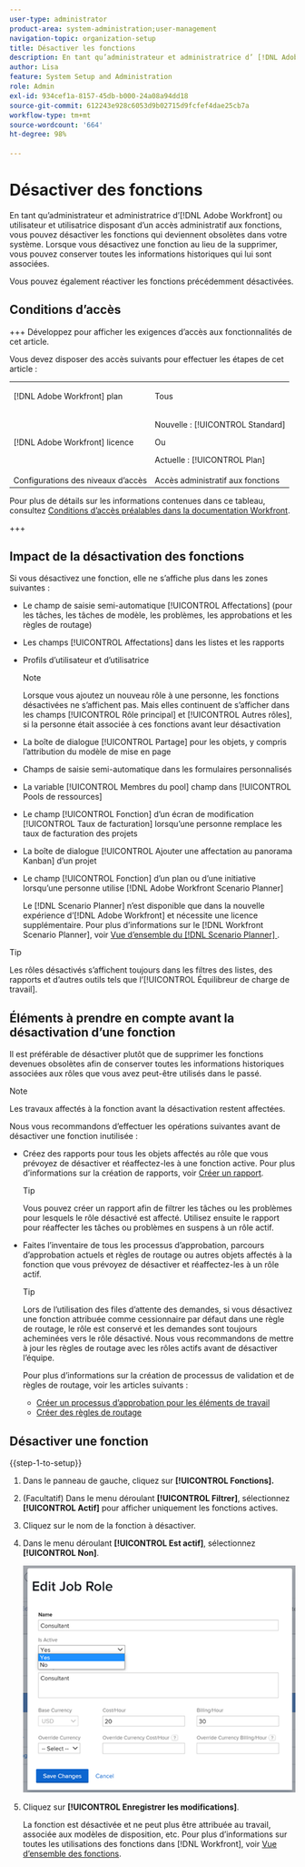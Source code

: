 ```yaml
---
user-type: administrator
product-area: system-administration;user-management
navigation-topic: organization-setup
title: Désactiver les fonctions
description: En tant qu’administrateur et administratrice d’ [!DNL Adobe Workfront]  ou utilisateur et utilisatrice disposant d’un accès administratif aux fonctions, vous pouvez désactiver les fonctions qui deviennent obsolètes dans votre système. Lorsque vous désactivez une fonction au lieu de la supprimer, vous pouvez conserver toutes les informations historiques qui lui sont associées.
author: Lisa
feature: System Setup and Administration
role: Admin
exl-id: 934cef1a-8157-45db-b000-24a08a94dd18
source-git-commit: 612243e928c6053d9b02715d9fcfef4dae25cb7a
workflow-type: tm+mt
source-wordcount: '664'
ht-degree: 98%

---
```


# Désactiver des fonctions

En tant qu’administrateur et administratrice d’[!DNL Adobe Workfront] ou utilisateur et utilisatrice disposant d’un accès administratif aux fonctions, vous pouvez désactiver les fonctions qui deviennent obsolètes dans votre système. Lorsque vous désactivez une fonction au lieu de la supprimer, vous pouvez conserver toutes les informations historiques qui lui sont associées.

Vous pouvez également réactiver les fonctions précédemment désactivées.

## Conditions d’accès

+++ Développez pour afficher les exigences d’accès aux fonctionnalités de cet article.

Vous devez disposer des accès suivants pour effectuer les étapes de cet article :

<table style="table-layout:auto"> 
 <col> 
 <col> 
 <tbody> 
  <tr> 
   <td role="rowheader">[!DNL Adobe Workfront] plan</td> 
   <td> <p>Tous </p> </td> 
  </tr> 
  <tr> 
   <td role="rowheader">[!DNL Adobe Workfront] licence</td> 
   <td>
   <p>Nouvelle : [!UICONTROL Standard]</p>
   <p>Ou</p>
   <p>Actuelle : [!UICONTROL Plan]</p></td> 
  </tr> 
  <tr> 
   <td role="rowheader">Configurations des niveaux d’accès</td> 
   <td>Accès administratif aux fonctions</td> 
  </tr> 
 </tbody> 
</table>

Pour plus de détails sur les informations contenues dans ce tableau, consultez [Conditions d’accès préalables dans la documentation Workfront](/help/quicksilver/administration-and-setup/add-users/access-levels-and-object-permissions/access-level-requirements-in-documentation.md).

+++

## Impact de la désactivation des fonctions

Si vous désactivez une fonction, elle ne s’affiche plus dans les zones suivantes :

* Le champ de saisie semi-automatique [!UICONTROL Affectations] (pour les tâches, les tâches de modèle, les problèmes, les approbations et les règles de routage)
* Les champs [!UICONTROL Affectations] dans les listes et les rapports
* Profils d’utilisateur et d’utilisatrice

  >[!NOTE]
  >
  >Lorsque vous ajoutez un nouveau rôle à une personne, les fonctions désactivées ne s’affichent pas. Mais elles continuent de s’afficher dans les champs [!UICONTROL Rôle principal] et [!UICONTROL Autres rôles], si la personne était associée à ces fonctions avant leur désactivation

* La boîte de dialogue [!UICONTROL Partage] pour les objets, y compris l’attribution du modèle de mise en page
* Champs de saisie semi-automatique dans les formulaires personnalisés
* La variable [!UICONTROL Membres du pool] champ dans [!UICONTROL Pools de ressources]
* Le champ [!UICONTROL Fonction] d’un écran de modification [!UICONTROL Taux de facturation] lorsqu’une personne remplace les taux de facturation des projets
* La boîte de dialogue [!UICONTROL Ajouter une affectation au panorama Kanban] d’un projet
* Le champ [!UICONTROL Fonction] d’un plan ou d’une initiative lorsqu’une personne utilise [!DNL Adobe Workfront Scenario Planner]

  Le [!DNL Scenario Planner] n’est disponible que dans la nouvelle expérience d’[!DNL Adobe Workfront] et nécessite une licence supplémentaire. Pour plus d’informations sur le [!DNL Workfront Scenario Planner], voir [Vue d’ensemble du  [!DNL Scenario Planner] &#x200B;](../../../scenario-planner/scenario-planner-overview.md).

>[!TIP]
>
>Les rôles désactivés s’affichent toujours dans les filtres des listes, des rapports et d’autres outils tels que l’[!UICONTROL Équilibreur de charge de travail].

## Éléments à prendre en compte avant la désactivation d’une fonction

Il est préférable de désactiver plutôt que de supprimer les fonctions devenues obsolètes afin de conserver toutes les informations historiques associées aux rôles que vous avez peut-être utilisés dans le passé.

>[!NOTE]
>
>Les travaux affectés à la fonction avant la désactivation restent affectées.

Nous vous recommandons d’effectuer les opérations suivantes avant de désactiver une fonction inutilisée :

* Créez des rapports pour tous les objets affectés au rôle que vous prévoyez de désactiver et réaffectez-les à une fonction active. Pour plus d’informations sur la création de rapports, voir [Créer un rapport](../../../reports-and-dashboards/reports/creating-and-managing-reports/create-report.md).

  >[!TIP]
  >
  >Vous pouvez créer un rapport afin de filtrer les tâches ou les problèmes pour lesquels le rôle désactivé est affecté. Utilisez ensuite le rapport pour réaffecter les tâches ou problèmes en suspens à un rôle actif.

* Faites l’inventaire de tous les processus d’approbation, parcours d’approbation actuels et règles de routage ou autres objets affectés à la fonction que vous prévoyez de désactiver et réaffectez-les à un rôle actif.

  >[!TIP]
  >
  >Lors de l’utilisation des files d’attente des demandes, si vous désactivez une fonction attribuée comme cessionnaire par défaut dans une règle de routage, le rôle est conservé et les demandes sont toujours acheminées vers le rôle désactivé. Nous vous recommandons de mettre à jour les règles de routage avec les rôles actifs avant de désactiver l’équipe.

  Pour plus d’informations sur la création de processus de validation et de règles de routage, voir les articles suivants :

   * [Créer un processus d’approbation pour les éléments de travail](../../../administration-and-setup/customize-workfront/configure-approval-milestone-processes/create-approval-processes.md)
   * [Créer des règles de routage](../../../manage-work/requests/create-and-manage-request-queues/create-routing-rules.md)

## Désactiver une fonction

{{step-1-to-setup}}

1. Dans le panneau de gauche, cliquez sur **[!UICONTROL Fonctions].**
1. (Facultatif) Dans le menu déroulant **[!UICONTROL Filtrer]**, sélectionnez **[!UICONTROL Actif]** pour afficher uniquement les fonctions actives.
1. Cliquez sur le nom de la fonction à désactiver.
1. Dans le menu déroulant **[!UICONTROL Est actif]**, sélectionnez **[!UICONTROL Non]**.

   ![Désactiver la fonction](assets/deactivate-job-role-edit-role-box-nwe.png)

1. Cliquez sur **[!UICONTROL Enregistrer les modifications]**.

   La fonction est désactivée et ne peut plus être attribuée au travail, associée aux modèles de disposition, etc. Pour plus d’informations sur toutes les utilisations des fonctions dans [!DNL Workfront], voir [Vue d’ensemble des fonctions](../../../administration-and-setup/set-up-workfront/organizational-setup/job-role-overview.md).
